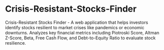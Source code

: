 # Crisis-Resistant-Stocks-Finder
Crisis-Resistant Stocks Finder - A web application that helps investors identify stocks resilient to market crises like pandemics or economic downturns. Analyzes key financial metrics including Piotroski Score, Altman Z-Score, Beta, Free Cash Flow, and Debt-to-Equity Ratio to evaluate stock resilience.
